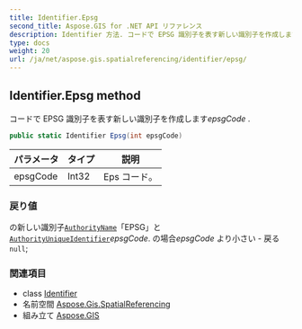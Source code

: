 ```yaml
---
title: Identifier.Epsg
second_title: Aspose.GIS for .NET API リファレンス
description: Identifier 方法. コードで EPSG 識別子を表す新しい識別子を作成しますepsgCode .
type: docs
weight: 20
url: /ja/net/aspose.gis.spatialreferencing/identifier/epsg/
---
```

## Identifier.Epsg method

コードで EPSG 識別子を表す新しい識別子を作成します*epsgCode* .

```csharp
public static Identifier Epsg(int epsgCode)
```

| パラメータ | タイプ | 説明 |
| --- | --- | --- |
| epsgCode | Int32 | Eps コード。 |

### 戻り値

の新しい識別子[`AuthorityName`](../authorityname/)「EPSG」と[`AuthorityUniqueIdentifier`](../authorityuniqueidentifier/)*epsgCode*. の場合*epsgCode* より小さい - 戻る`null`;

### 関連項目

* class [Identifier](../)
* 名前空間 [Aspose.Gis.SpatialReferencing](../../identifier/)
* 組み立て [Aspose.GIS](../../../)


